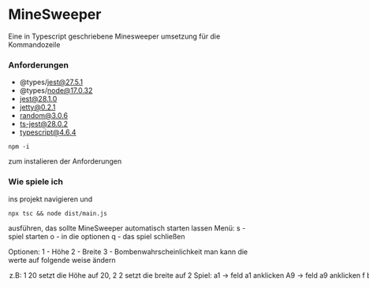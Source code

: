 # MineSweeper

Eine in Typescript geschriebene Minesweeper umsetzung für die Kommandozeile

### Anforderungen

* @types/jest@27.5.1
* @types/node@17.0.32
* jest@28.1.0
* jetty@0.2.1
* random@3.0.6
* ts-jest@28.0.2
* typescript@4.6.4

```terminal
npm -i 
```
zum instalieren der Anforderungen


### Wie spiele ich

ins projekt navigieren und 
```terminal
npx tsc && node dist/main.js
```
ausführen, das sollte MineSweeper automatisch starten lassen
Menü:
s - spiel starten
o - in die optionen
q - das spiel schließen

Optionen:
1 - Höhe
2 - Breite
3 - Bombenwahrscheinlichkeit
man kann die werte auf folgende weise ändern
<option die verändert werden soll (1,2,3)> <neuer wert>
z.B: 1 20 setzt die Höhe auf 20, 2 2 setzt die breite auf 2

Spiel:
a1 -> feld a1 anklicken
A9 -> feld a9 anklicken
f b1 -> setzte eine flagge auf b1
f B9 -> setzte eine flagge auf b9
F b12 -> setzte eine flagge auf b12
help -> zeigt die steuerung nochmal an


### Empfehlungen

Optimal (nicht zwingend) ist ein terminal fenster mit den folgenden dimensionen
breite : >=75
höhe : >=13
um das Loginfenster nicht zu verzerren
-> und fürs spiel ist optimal
breite : (spiel_breite + 1) * 4 + 1
höhe : (spiel_höhe + 1) * 2 + 6
